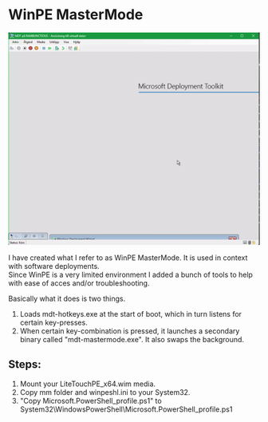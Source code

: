 # WinPE MasterMode
![](_resources/MasterMode.gif)

I have created what I refer to as WinPE MasterMode. It is used in context with software deployments.   
Since WinPE is a very limited environment I added a bunch of tools to help with ease of acces and/or troubleshooting.   

Basically what it does is two things.   

1. Loads mdt-hotkeys.exe at the start of boot, which in turn listens for certain key-presses.    
2. When certain key-combination is pressed, it launches a secondary binary called "mdt-mastermode.exe". It also swaps the background.    

## Steps:

1. Mount your LiteTouchPE_x64.wim media.    
2. Copy mm folder and winpeshl.ini to your System32.    
3. "Copy Microsoft.PowerShell_profile.ps1" to System32\WindowsPowerShell\Microsoft.PowerShell_profile.ps1    

